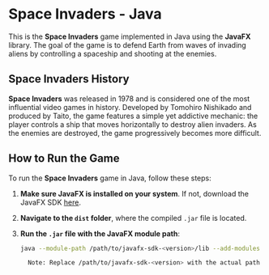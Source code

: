 # Space Invaders - Java

This is the **Space Invaders** game implemented in Java using the **JavaFX** library. The goal of the game is to defend Earth from waves of invading aliens by controlling a spaceship and shooting at the enemies.

## Space Invaders History

**Space Invaders** was released in 1978 and is considered one of the most influential video games in history. Developed by Tomohiro Nishikado and produced by Taito, the game features a simple yet addictive mechanic: the player controls a ship that moves horizontally to destroy alien invaders. As the enemies are destroyed, the game progressively becomes more difficult.

## How to Run the Game

To run the **Space Invaders** game in Java, follow these steps:

1. **Make sure JavaFX is installed on your system**. If not, download the JavaFX SDK [here](https://gluonhq.com/products/javafx/).

2. **Navigate to the `dist` folder**, where the compiled `.jar` file is located.

3. **Run the `.jar` file with the JavaFX module path**:
   ```bash
   java --module-path /path/to/javafx-sdk-<version>/lib --add-modules javafx.controls,javafx.fxml -jar dist/SpaceInvaders.jar```

     Note: Replace /path/to/javafx-sdk-<version> with the actual path to your JavaFX SDK.

